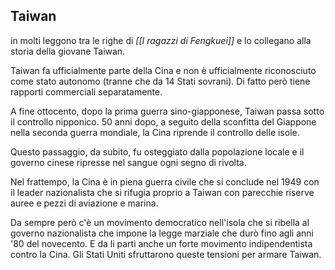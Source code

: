 ## Taiwan

in molti leggono tra le righe di _[[I ragazzi di Fengkuei]]_ e lo collegano alla storia della giovane Taiwan.

Taiwan fa ufficialmente parte della Cina e non è ufficialmente riconosciuto come stato autonomo (tranne che da 14 Stati sovrani). Di fatto però tiene rapporti commerciali separatamente.

A fine ottocento, dopo la prima guerra sino-giapponese, Taiwan passa sotto il controllo nipponico.
50 anni dopo, a seguito della sconfitta del Giappone nella seconda guerra mondiale, la Cina riprende il controllo delle isole.

Questo passaggio, da subito, fu osteggiato dalla popolazione locale e il governo cinese ripresse nel sangue ogni segno di rivolta.

Nel frattempo, la Cina è in piena guerra civile che si conclude nel 1949 con il leader nazionalista che si rifugia proprio a Taiwan con parecchie riserve auree e pezzi di aviazione e marina.

Da sempre però c'è un movimento democratico nell'isola che si ribella al governo nazionalista che impone la legge marziale che durò fino agli anni '80 del novecento. E da li partì anche un forte movimento indipendentista contro la Cina. Gli Stati Uniti sfruttarono queste tensioni per armare Taiwan.